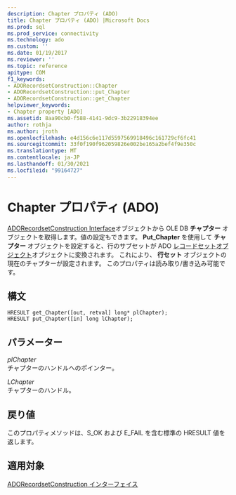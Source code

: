 ```yaml
---
description: Chapter プロパティ (ADO)
title: Chapter プロパティ (ADO) |Microsoft Docs
ms.prod: sql
ms.prod_service: connectivity
ms.technology: ado
ms.custom: ''
ms.date: 01/19/2017
ms.reviewer: ''
ms.topic: reference
apitype: COM
f1_keywords:
- ADORecordsetConstruction::Chapter
- ADORecordsetConstruction::put_Chapter
- ADORecordsetConstruction::get_Chapter
helpviewer_keywords:
- Chapter property [ADO]
ms.assetid: 8aa90cb0-f588-4141-9dc9-3b22918394ee
author: rothja
ms.author: jroth
ms.openlocfilehash: e4d156c6e117d5597569918496c161729cf6fc41
ms.sourcegitcommit: 33f0f190f962059826e002be165a2bef4f9e350c
ms.translationtype: MT
ms.contentlocale: ja-JP
ms.lasthandoff: 01/30/2021
ms.locfileid: "99164727"
---
```

# <a name="chapter-property-ado"></a>Chapter プロパティ (ADO)
[ADORecordsetConstruction Interface](./adorecordsetconstruction-interface.md)オブジェクトから OLE DB **チャプター** オブジェクトを取得します。値の設定もできます。 **Put_Chapter** を使用して **チャプター** オブジェクトを設定すると、行のサブセットが ADO [レコードセットオブジェクト](./recordset-object-ado.md)オブジェクトに変換されます。 これにより、 **行セット** オブジェクトの現在のチャプターが設定されます。 このプロパティは読み取り/書き込み可能です。  
  
## <a name="syntax"></a>構文  
  
```  
HRESULT get_Chapter([out, retval] long* plChapter);  
HRESULT put_Chapter([in] long lChapter);  
```  
  
## <a name="parameters"></a>パラメーター  
 *plChapter*  
 チャプターのハンドルへのポインター。  
  
 *LChapter*  
 チャプターのハンドル。  
  
## <a name="return-values"></a>戻り値  
 このプロパティメソッドは、S_OK および E_FAIL を含む標準の HRESULT 値を返します。  
  
## <a name="applies-to"></a>適用対象  
 [ADORecordsetConstruction インターフェイス](./adorecordsetconstruction-interface.md)